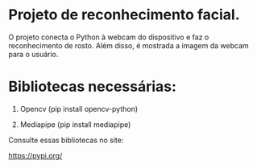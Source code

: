 # Projeto de reconhecimento facial. 

O projeto conecta o Python à webcam do dispositivo e faz o reconhecimento de rosto. Além disso, é mostrada a imagem da webcam para o usuário. 

# Bibliotecas necessárias: 

1) Opencv (pip install opencv-python)

2)  Mediapipe (pip install mediapipe)

Consulte essas bibliotecas no site:

https://pypi.org/ 



